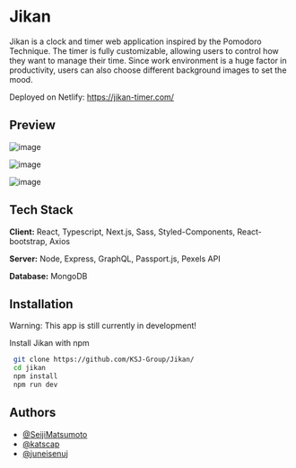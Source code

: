 # Jikan

Jikan is a clock and timer web application inspired by the Pomodoro Technique. The timer is fully customizable, allowing users to control how they want to manage their time. Since work environment is a huge factor in productivity, users can also choose different background images to set the mood.

Deployed on Netlify: https://jikan-timer.com/

## Preview

![image](https://i.imgur.com/ir5izFp.png)

![image](https://i.imgur.com/70sHa2o.png)

![image](https://i.imgur.com/Za7Qowf.jpg)

## Tech Stack

**Client:** React, Typescript, Next.js, Sass, Styled-Components, React-bootstrap, Axios

**Server:** Node, Express, GraphQL, Passport.js, Pexels API

**Database:** MongoDB

## Installation

Warning: This app is still currently in development!

Install Jikan with npm

```bash
 git clone https://github.com/KSJ-Group/Jikan/
 cd jikan
 npm install
 npm run dev
```

## Authors

- [@SeijiMatsumoto](https://www.github.com/SeijiMatsumoto)
- [@katscap](https://www.github.com/katscap)
- [@juneisenuj](https://www.github.com/juneisenuj)
